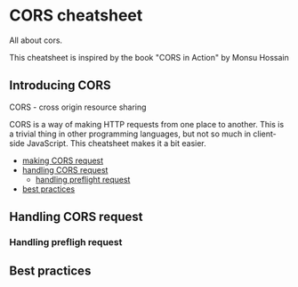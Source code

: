 # CORS cheatsheet

All about cors.

This cheatsheet is inspired by the book "CORS in Action" by Monsu Hossain

## Introducing CORS

CORS - cross origin resource sharing

CORS is a way of making HTTP requests from one place to another. This is a trivial thing in other programming languages, but not so much in client-side JavaScript. This cheatsheet makes it a bit easier.

- [making CORS request](/p1-making-cors-request)
- [handling CORS request](https://link)
  - [handling preflight request]()
- [best practices](https://link)

## Handling CORS request

### Handling prefligh request

## Best practices
